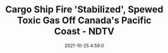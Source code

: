 ---
"title": "Cargo Ship Fire 'Stabilized', Spewed Toxic Gas Off Canada's Pacific Coast - NDTV"
"date": "2021-10-25 4:59:0"
"feed_name": "GOOGLENEWSMINING"
"feed_website": "https://news.google.com/search?q=mining%2Bincident&hl=en-US&gl=US&ceid=US:en"
"feed_rss": "https://news.google.com/rss/search?q=mining%2Bincident&hl=en-US&gl=US&ceid=US:en"
"link": "https://www.ndtv.com/world-news/cargo-ship-catches-fire-spews-toxic-gas-from-mining-chemicals-off-canadas-pacific-coast-2586318"
"source": "{'href': 'https://www.ndtv.com', 'title': 'NDTV'}"
"file": "_posts/2021-1-1-036c6740cd3cd87445b2a36e955a4340648d0cd0.md"
"accident": "1"
"drilling": "1"
"dead": "0"
"injured": "0"
"arrested": "0"
"place": "unknown place"
"where": "unknown site"
"causes": "unknown"
"place_uri": "unknown place"
---